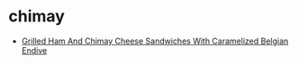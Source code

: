# chimay

 * [Grilled Ham And Chimay Cheese Sandwiches With Caramelized Belgian Endive](../index/g/grilled-ham-and-chimay-cheese-sandwiches-with-caramelized-belgian-endive-358558.json)
